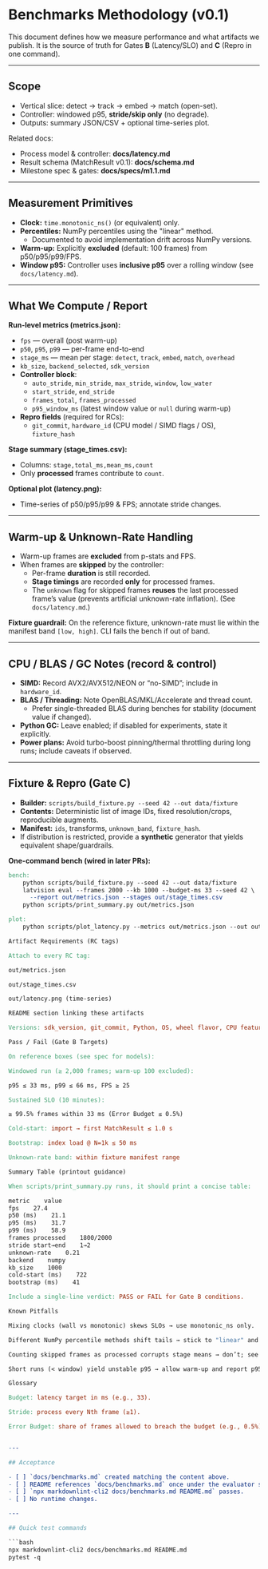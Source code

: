 # Benchmarks Methodology (v0.1)

This document defines how we measure performance and what artifacts we publish.
It is the source of truth for Gates **B** (Latency/SLO) and **C** (Repro in one command).

---

## Scope

- Vertical slice: detect → track → embed → match (open-set).
- Controller: windowed p95, **stride/skip only** (no degrade).
- Outputs: summary JSON/CSV + optional time-series plot.

Related docs:

- Process model & controller: **docs/latency.md**
- Result schema (MatchResult v0.1): **docs/schema.md**
- Milestone spec & gates: **docs/specs/m1.1.md**

---

## Measurement Primitives

- **Clock:** `time.monotonic_ns()` (or equivalent) only.
- **Percentiles:** NumPy percentiles using the "linear" method.
  - Documented to avoid implementation drift across NumPy versions.
- **Warm-up:** Explicitly **excluded** (default: 100 frames) from p50/p95/p99/FPS.
- **Window p95:** Controller uses **inclusive p95** over a rolling window (see `docs/latency.md`).

---

## What We Compute / Report

**Run-level metrics (metrics.json):**

- `fps` — overall (post warm-up)
- `p50`, `p95`, `p99` — per-frame end-to-end
- `stage_ms` — mean per stage: `detect`, `track`, `embed`, `match`, `overhead`
- `kb_size`, `backend_selected`, `sdk_version`
- **Controller block**:
  - `auto_stride`, `min_stride`, `max_stride`, `window`, `low_water`
  - `start_stride`, `end_stride`
  - `frames_total`, `frames_processed`
  - `p95_window_ms` (latest window value or `null` during warm-up)
- **Repro fields** (required for RCs):
  - `git_commit`, `hardware_id` (CPU model / SIMD flags / OS), `fixture_hash`

**Stage summary (stage_times.csv):**

- Columns: `stage,total_ms,mean_ms,count`
- Only **processed** frames contribute to `count`.

**Optional plot (latency.png):**

- Time-series of p50/p95/p99 & FPS; annotate stride changes.

---

## Warm-up & Unknown-Rate Handling

- Warm-up frames are **excluded** from p-stats and FPS.
- When frames are **skipped** by the controller:
  - Per-frame **duration** is still recorded.
  - **Stage timings** are recorded **only** for processed frames.
  - The `unknown` flag for skipped frames **reuses** the last processed frame’s
    value (prevents artificial unknown-rate inflation). (See `docs/latency.md`.)

**Fixture guardrail:** On the reference fixture, unknown-rate must lie within
the manifest band `[low, high]`. CLI fails the bench if out of band.

---

## CPU / BLAS / GC Notes (record & control)

- **SIMD:** Record AVX2/AVX512/NEON or “no-SIMD”; include in `hardware_id`.
- **BLAS / Threading:** Note OpenBLAS/MKL/Accelerate and thread count.
  - Prefer single-threaded BLAS during benches for stability (document value if changed).
- **Python GC:** Leave enabled; if disabled for experiments, state it explicitly.
- **Power plans:** Avoid turbo-boost pinning/thermal throttling during long runs; include caveats if observed.

---

## Fixture & Repro (Gate C)

- **Builder:** `scripts/build_fixture.py --seed 42 --out data/fixture`
- **Contents:** Deterministic list of image IDs, fixed resolution/crops, reproducible augments.
- **Manifest:** `ids`, transforms, `unknown_band`, `fixture_hash`.
- If distribution is restricted, provide a **synthetic** generator that yields equivalent shape/guardrails.

**One-command bench (wired in later PRs):**

```makefile
bench:
    python scripts/build_fixture.py --seed 42 --out data/fixture
    latvision eval --frames 2000 --kb 1000 --budget-ms 33 --seed 42 \
      --report out/metrics.json --stages out/stage_times.csv
    python scripts/print_summary.py out/metrics.json

plot:
    python scripts/plot_latency.py --metrics out/metrics.json --out out/latency.png

Artifact Requirements (RC tags)

Attach to every RC tag:

out/metrics.json

out/stage_times.csv

out/latency.png (time-series)

README section linking these artifacts

Versions: sdk_version, git_commit, Python, OS, wheel flavor, CPU features

Pass / Fail (Gate B Targets)

On reference boxes (see spec for models):

Windowed run (≥ 2,000 frames; warm-up 100 excluded):

p95 ≤ 33 ms, p99 ≤ 66 ms, FPS ≥ 25

Sustained SLO (10 minutes):

≥ 99.5% frames within 33 ms (Error Budget ≤ 0.5%)

Cold-start: import → first MatchResult ≤ 1.0 s

Bootstrap: index load @ N=1k ≤ 50 ms

Unknown-rate band: within fixture manifest range

Summary Table (printout guidance)

When scripts/print_summary.py runs, it should print a concise table:

metric    value
fps    27.4
p50 (ms)    21.1
p95 (ms)    31.7
p99 (ms)    58.9
frames processed    1800/2000
stride start→end    1→2
unknown-rate    0.21
backend    numpy
kb_size    1000
cold-start (ms)    722
bootstrap (ms)    41

Include a single-line verdict: PASS or FAIL for Gate B conditions.

Known Pitfalls

Mixing clocks (wall vs monotonic) skews SLOs → use monotonic_ns only.

Different NumPy percentile methods shift tails → stick to "linear" and record version.

Counting skipped frames as processed corrupts stage means → don’t; see rules above.

Short runs (< window) yield unstable p95 → allow warm-up and report p95_window_ms=null until ready.

Glossary

Budget: latency target in ms (e.g., 33).

Stride: process every Nth frame (≥1).

Error Budget: share of frames allowed to breach the budget (e.g., 0.5%).


---

## Acceptance

- [ ] `docs/benchmarks.md` created matching the content above.
- [ ] README references `docs/benchmarks.md` once under the evaluator section.
- [ ] `npx markdownlint-cli2 docs/benchmarks.md README.md` passes.
- [ ] No runtime changes.

---

## Quick test commands

```bash
npx markdownlint-cli2 docs/benchmarks.md README.md
pytest -q
```
